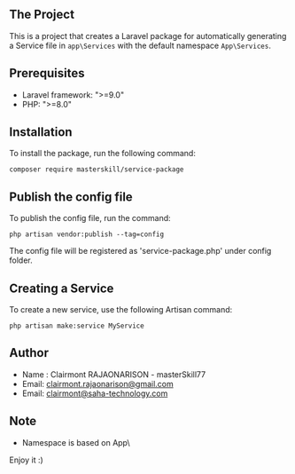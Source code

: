 ## The Project

This is a project that creates a Laravel package for automatically generating a Service file in `app\Services` with the default namespace `App\Services`.

## Prerequisites

- Laravel framework: ">=9.0"
- PHP: ">=8.0"

## Installation

To install the package, run the following command:

```shell
composer require masterskill/service-package
```

## Publish the config file

To publish the config file, run the command:

```shell
php artisan vendor:publish --tag=config
```

The config file will be registered as 'service-package.php' under config folder.

## Creating a Service

To create a new service, use the following Artisan command:

```shell
php artisan make:service MyService
```

## Author

- Name : Clairmont RAJAONARISON - masterSkill77
- Email: clairmont.rajaonarison@gmail.com
- Email: clairmont@saha-technology.com

## Note

- Namespace is based on App\

Enjoy it :)
